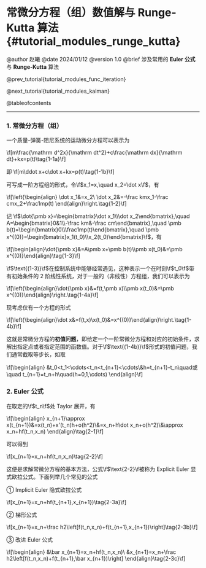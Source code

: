 常微分方程（组）数值解与 Runge-Kutta 算法 {#tutorial_modules_runge_kutta}
============

@author 赵曦
@date 2024/01/12
@version 1.0
@brief 涉及常用的 **Euler 公式** 与 **Runge-Kutta** 算法

@prev_tutorial{tutorial_modules_func_iteration}

@next_tutorial{tutorial_modules_kalman}

@tableofcontents

------

### 1. 常微分方程（组）

一个质量-弹簧-阻尼系统的运动微分方程可以表示为

\f[m\frac{\mathrm d^2x}{\mathrm dt^2}+c\frac{\mathrm dx}{\mathrm dt}+kx=p(t)\tag{1-1a}\f]

即 \f[m\ddot x+c\dot x+kx=p(t)\tag{1-1b}\f]

可写成一阶方程组的形式，令\f$x_1=x,\quad x_2=\dot x\f$，有

\f[\left\{\begin{align}
\dot x_1&=x_2\\
\dot x_2&=-\frac kmx_1-\frac cmx_2+\frac1mp(t)
\end{align}\right.\tag{1-2}\f]

记 \f$\dot{\pmb x}=\begin{bmatrix}\dot x_1\\\dot x_2\end{bmatrix},\quad A=\begin{bmatrix}0&1\\-\frac km&-\frac cm\end{bmatrix},\quad \pmb b(t)=\begin{bmatrix}0\\\frac1mp(t)\end{bmatrix},\quad \pmb x^{(0)}=\begin{bmatrix}x_1(t_0)\\x_2(t_0)\end{bmatrix}\f$，有

\f[\begin{align}\dot{\pmb x}&=A\pmb x+\pmb b(t)\\\pmb x(t_0)&=\pmb x^{(0)}\end{align}\tag{1-3}\f]

\f$\text{(1-3)}\f$在控制系统中能够经常遇见，这种表示一个在时刻\f$t_0\f$带有初始条件的 2 阶线性系统，对于一般的（非线性）方程组，我们可以表示为

\f[\left\{\begin{align}\dot{\pmb x}&=f(t,\pmb x)\\\pmb x(t_0)&=\pmb x^{(0)}\end{align}\right.\tag{1-4a}\f]

现考虑仅有一个方程的形式

\f[\left\{\begin{align}\dot x&=f(t,x)\\x(t_0)&=x^{(0)}\end{align}\right.\tag{1-4b}\f]

这就是常微分方程的<b>初值问题</b>，即给定一个一阶常微分方程和对应的初始条件，求解出指定点或者指定范围的函数值。对于\f$\text{(1-4b)}\f$形式的初值问题，我们通常截取等步长，如取

\f[\begin{align}
&t_0<t_1<\cdots<t_n<t_{n+1}<\cdots\\&h=t_{n+1}-t_n\quad或\quad t_{n+1}=t_n+h\quad(h=0,1,\cdots)
\end{align}\f]

### 2. Euler 公式

在取定的\f$t_n\f$处 Taylor 展开，有

\f[\begin{align}
x_{n+1}\approx x(t_{n+1})&=x(t_n)+x'(t_n)h+o(h^2)\\&=x_n+h\dot x_n+o(h^2)\\&\approx x_n+hf(t_n,x_n)
\end{align}\tag{2-1}\f]

可以得到

\f[x_{n+1}=x_n+hf(t_n,x_n)\tag{2-2}\f]

这便是求解常微分方程的基本方法，公式\f$\text{2-2}\f被称为 Explicit Euler 显式欧拉公式。下面列举几个常见的公式

① Implicit Euler 隐式欧拉公式

\f[x_{n+1}=x_n+hf(t_{n+1},x_{n+1})\tag{2-3a}\f]

② 梯形公式

\f[x_{n+1}=x_n+\frac h2\left[f(t_n,x_n)+f(t_{n+1},x_{n+1})\right]\tag{2-3b}\f]

③ 改进 Euler 公式

\f[\begin{align}
&\bar x_{n+1}=x_n+hf(t_n,x_n)\\
&x_{n+1}=x_n+\frac h2\left[f(t_n,x_n)+f(t_{n+1},\bar x_{n+1})\right]
\end{align}\tag{2-3c}\f]
